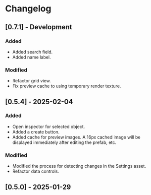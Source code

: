 # Changelog

## [0.7.1] - Development
### Added
- Added search field.
- Added name label.

### Modified
- Refactor grid view.
- Fix preview cache to using temporary render texture.

## [0.5.4] - 2025-02-04
### Added
- Open inspector for selected object.
- Added a create button.
- Added cache for preview images. A 16px cached image will be displayed immediately after editing the prefab, etc.

### Modified
- Modified the process for detecting changes in the Settings asset.
- Refactor data controls.

## [0.5.0] - 2025-01-29
